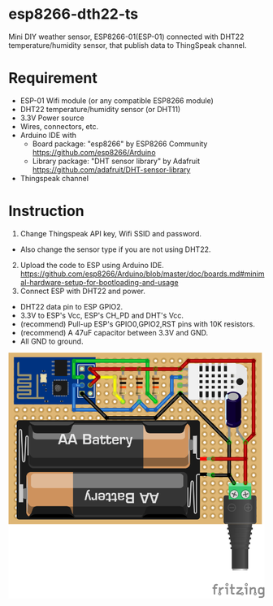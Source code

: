 # esp8266-dth22-ts
Mini DIY weather sensor, ESP8266-01(ESP-01) connected with DHT22 temperature/humidity sensor, that publish data to ThingSpeak channel.

# Requirement
- ESP-01 Wifi module (or any compatible ESP8266 module)
- DHT22 temperature/humidity sensor (or DHT11)
- 3.3V Power source
- Wires, connectors, etc.
- Arduino IDE with
  - Board package: "esp8266" by ESP8266 Community https://github.com/esp8266/Arduino  
  - Library package: "DHT sensor library" by Adafruit https://github.com/adafruit/DHT-sensor-library  
- Thingspeak channel

# Instruction
1. Change Thingspeak API key, Wifi SSID and password. 
  - Also change the sensor type if you are not using DHT22.
2. Upload the code to ESP using Arduino IDE.  
https://github.com/esp8266/Arduino/blob/master/doc/boards.md#minimal-hardware-setup-for-bootloading-and-usage
3. Connect ESP with DHT22 and power.
  - DHT22 data pin to ESP GPIO2.
  - 3.3V to ESP's Vcc, ESP's CH_PD and DHT's Vcc.
  - (recommend) Pull-up ESP's GPIO0,GPIO2,RST pins with 10K resistors.
  - (recommend) A 47uF capacitor between 3.3V and GND.
  - All GND to ground.  
  
![](esp01-dht22_bb.png?raw=true)
